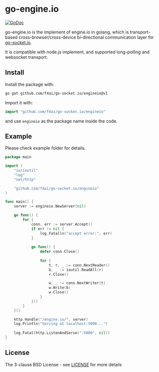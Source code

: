 # go-engine.io

[![GoDoc](http://godoc.org/github.com/f4ai/go-socket.io/engineio?status.svg)](http://godoc.org/github.com/f4ai/go-socket.io/engineio)

go-engine.io is the implement of engine.io in golang, which is transport-based cross-browser/cross-device bi-directional communication layer for [go-socket.io](https://github.com/f4ai/go-socket.io).

It is compatible with node.js implement, and supported long-polling and websocket transport.

## Install

Install the package with:

```bash
go get github.com/f4ai/go-socket.io/engineio@v1
```

Import it with:

```go
import "github.com/f4ai/go-socket.io/engineio"
```

and use `engineio` as the package name inside the code.

## Example

Please check example folder for details.

```go
package main

import (
	"io/ioutil"
	"log"
	"net/http"

	"github.com/f4ai/go-socket.io/engineio"
)

func main() {
	server := engineio.NewServer(nil)

	go func() {
		for {
			conn, err := server.Accept()
			if err != nil {
				log.Fatalln("accept error:", err)
			}
			
			go func() {
				defer conn.Close()
				
				for {
					t, r, _ := conn.NextReader()
					b, _ := ioutil.ReadAll(r)
					r.Close()

					w, _ := conn.NextWriter(t)
					w.Write(b)
					w.Close()
				}
			}()
		}
	}()

	http.Handle("/engine.io/", server)
	log.Println("Serving at localhost:5000...")
	
	log.Fatal(http.ListenAndServe(":5000", nil))
}
```

## License

The 3-clause BSD License  - see [LICENSE](https://opensource.org/licenses/BSD-3-Clause) for more details
